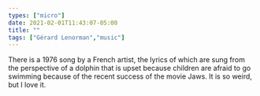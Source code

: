 ```yaml
---
types: ["micro"]
date: 2021-02-01T11:43:07-05:00
title: ""
tags: ["Gérard Lenorman","music"]
---
```

There is a 1976 song by a French artist, the lyrics of which are sung from the perspective of a dolphin that is upset because children are afraid to go swimming because of the recent success of the movie Jaws. It is so weird, but I love it.
